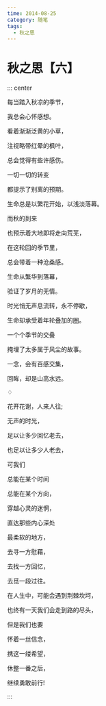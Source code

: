 ```yaml
---
time: 2014-08-25
category: 随笔
tags:
  - 秋之思
---
```


# 秋之思【六】

::: center

每当踏入秋凉的季节，

我总会心怀感想。

看着渐渐泛黄的小草，

注视略带红晕的枫叶，

总会觉得有些许感伤。

一切一切的转变

都提示了别离的预期。

生命总是以繁花开始，以浅淡落幕。

而秋的到来

也预示着大地即将走向荒芜，

在这轮回的季节里，

总会带着一种沧桑感。

生命从繁华到落幕，

验证了岁月的无情。

时光悄无声息流转，永不停歇，

生命却承受着年轮叠加的圈。

一个个季节的交叠

掩埋了太多属于风尘的故事。

一念，会有百感交集，

回眸，却是山高水远。

♢

花开花谢，人来人往;

无声的时光，

足以让多少回忆老去，

也足以让多少人老去，

可我们

总能在某个时间

总能在某个方向，

穿越心灵的迷惘，

直达那些内心深处

最柔软的地方，

去寻一方慰藉，

去找一方回忆，

去觅一段过往。

在人生中，可能会遇到荆棘坎坷，

也终有一天我们会走到路的尽头，

但是我们也要

怀着一丝信念，

携这一缕希望，

休整一番之后，

继续勇敢前行!

:::
